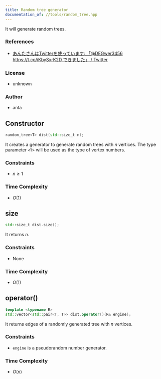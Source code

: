 ```yaml
---
title: Random tree generator
documentation_of: //tools/random_tree.hpp
---
```


It will generate random trees.

### References
- [あんたさんはTwitterを使っています: 「@DEGwer3456 https://t.co/iKbySxrK2D できました」 / Twitter](https://twitter.com/anta_prg/status/869633557362163712)

### License
- unknown

### Author
- anta

## Constructor
```cpp
random_tree<T> dist(std::size_t n);
```

It creates a generator to generate random trees with $n$ vertices.
The type parameter `<T>` will be used as the type of vertex numbers.

### Constraints
- $n \geq 1$

### Time Complexity
- $O(1)$

## size
```cpp
std::size_t dist.size();
```

It returns $n$.

### Constraints
- None

### Time Complexity
- $O(1)$

## operator()
```cpp
template <typename R>
std::vector<std::pair<T, T>> dist.operator()(R& engine);
```

It returns edges of a randomly generated tree with $n$ vertices.

### Constraints
- `engine` is a pseudorandom number generator.

### Time Complexity
- $O(n)$
